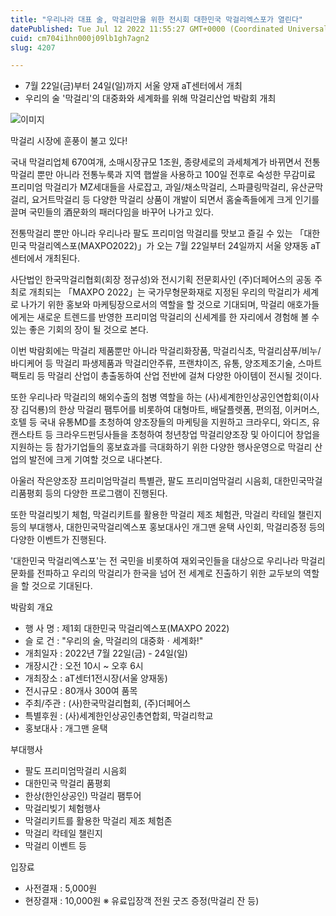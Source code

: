 ```yaml
---
title: "우리나라 대표 술, 막걸리만을 위한 전시회 대한민국 막걸리엑스포가 열린다"
datePublished: Tue Jul 12 2022 11:55:27 GMT+0000 (Coordinated Universal Time)
cuid: cm704i1hn000j09lb1gh7agn2
slug: 4207

---
```



- 7월 22일(금)부터 24일(일)까지 서울 양재 aT센터에서 개최
- 우리의 술 '막걸리'의 대중화와 세계화를 위해 막걸리산업 박람회 개최

![이미지](https://cdn.hashnode.com/res/hashnode/image/upload/v1739256645521/c992c5de-a704-4f6d-9643-486e91f9dc2d.png)

막걸리 시장에 훈풍이 불고 있다!

국내 막걸리업체 670여개, 소매시장규모 1조원, 종량세로의 과세체계가 바뀌면서 전통막걸리 뿐만 아니라 전통누룩과 지역 햅쌀을 사용하고 100일 전후로 숙성한 무감미료 프리미엄 막걸리가 MZ세대들을 사로잡고, 과일/채소막걸리, 스파클링막걸리, 유산균막걸리, 요거트막걸리 등 다양한 막걸리 상품이 개발이 되면서 홈술족들에게 크게 인기를 끌며 국민들의 酒문화의 패러다임을 바꾸어 나가고 있다.

전통막걸리 뿐만 아니라 우리나라 팔도 프리미엄 막걸리를 맛보고 즐길 수 있는 「대한민국 막걸리엑스포(MAXPO2022)」가 오는 7월 22일부터 24일까지 서울 양재동 aT센터에서 개최된다.

사단법인 한국막걸리협회(회장 정규성)와 전시기획 전문회사인 (주)더페어스의 공동 주최로 개최되는 「MAXPO 2022」는 국가무형문화재로 지정된 우리의 막걸리가 세계로 나가기 위한 홍보와 마케팅장으로서의 역할을 할 것으로 기대되며, 막걸리 애호가들에게는 새로운 트렌드를 반영한 프리미엄 막걸리의 신세계를 한 자리에서 경험해 볼 수 있는 좋은 기회의 장이 될 것으로 본다.

이번 박람회에는 막걸리 제품뿐만 아니라 막걸리화장품, 막걸리식초, 막걸리샴푸/비누/바디케어 등 막걸리 파생제품과 막걸리안주류, 프랜챠이즈, 유통, 양조제조기술, 스마트팩토리 등 막걸리 산업이 총출동하여 산업 전반에 걸쳐 다양한 아이템이 전시될 것이다.

또한 우리나라 막걸리의 해외수출의 첨병 역할을 하는 (사)세계한인상공인연합회(이사장 김덕룡)의 한상 막걸리 팸투어를 비롯하여 대형마트, 배달플렛폼, 편의점, 이커머스, 호텔 등 국내 유통MD를 초청하여 양조장들의 마케팅을 지원하고 크라우디, 와디즈, 유캔스타트 등 크라우드펀딩사들을 초청하여 청년창업 막걸리양조장 및 아이디어 창업을 지원하는 등 참가기업들의 홍보효과를 극대화하기 위한 다양한 행사운영으로 막걸리 산업의 발전에 크게 기여할 것으로 내다본다.

아울러 작은양조장 프리미엄막걸리 특별관, 팔도 프리미엄막걸리 시음회, 대한민국막걸리품평회 등의 다양한 프로그램이 진행된다.

또한 막걸리빚기 체험, 막걸리키트를 활용한 막걸리 제조 체험관, 막걸리 칵테일 챌린지 등의 부대행사, 대한민국막걸리엑스포 홍보대사인 개그맨 윤택 사인회, 막걸리증정 등의 다양한 이벤트가 진행된다.

'대한민국 막걸리엑스포'는 전 국민을 비롯하여 재외국인들을 대상으로 우리나라 막걸리 문화를 전파하고 우리의 막걸리가 한국을 넘어 전 세계로 진출하기 위한 교두보의 역할을 할 것으로 기대된다.

박람회 개요

- 행 사 명 : 제1회 대한민국 막걸리엑스포(MAXPO 2022)
- 슬 로 건 : "우리의 술, 막걸리의 대중화ㆍ세계화!"
- 개최일자 : 2022년 7월 22일(금) - 24일(일)
- 개장시간 : 오전 10시 ~ 오후 6시
- 개최장소 : aT센터1전시장(서울 양재동)
- 전시규모 : 80개사 300여 품목
- 주최/주관 : (사)한국막걸리협회, (주)더페어스
- 특별후원 : (사)세계한인상공인총연합회, 막걸리학교
- 홍보대사 : 개그맨 윤택

부대행사

- 팔도 프리미엄막걸리 시음회
- 대한민국 막걸리 품평회
- 한상(한인상공인) 막걸리 팸투어
- 막걸리빚기 체험행사
- 막걸리키트를 활용한 막걸리 제조 체험존
- 막걸리 칵테일 챌린지
- 막걸리 이벤트 등

입장료

- 사전결재 : 5,000원
- 현장결재 : 10,000원 ※ 유료입장객 전원 굿즈 증정(막걸리 잔 등)